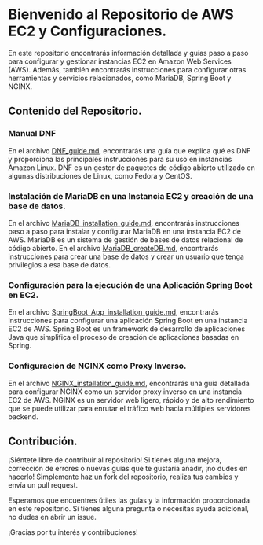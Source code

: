 # Bienvenido al Repositorio de AWS EC2 y Configuraciones.

En este repositorio encontrarás información detallada y guías paso a paso para configurar y gestionar instancias EC2 en Amazon Web Services (AWS). Además, también encontrarás instrucciones para configurar otras herramientas y servicios relacionados, como MariaDB, Spring Boot y NGINX.

## Contenido del Repositorio.

### Manual DNF

En el archivo [DNF_guide.md](DNF_guide.md), encontrarás una guía que explica qué es DNF y proporciona las principales instrucciones para su uso en instancias Amazon Linux. DNF es un gestor de paquetes de código abierto utilizado en algunas distribuciones de Linux, como Fedora y CentOS.

### Instalación de MariaDB en una Instancia EC2 y creación de una base de datos.

En el archivo [MariaDB_installation_guide.md](MariaDB_installation_guide.md), encontrarás instrucciones paso a paso para instalar y configurar MariaDB en una instancia EC2 de AWS. MariaDB es un sistema de gestión de bases de datos relacional de código abierto. En el archivo [MariaDB_createDB.md](MariaDB_createDB.md), encontrarás instrucciones para crear una base de datos y crear un usuario que tenga privilegios a esa base de datos.

### Configuración para la ejecución de una Aplicación Spring Boot en EC2.

En el archivo [SpringBoot_App_installation_guide.md](SpringBoot_App_installation_guide.md), encontrarás instrucciones para configurar una aplicación Spring Boot en una instancia EC2 de AWS. Spring Boot es un framework de desarrollo de aplicaciones Java que simplifica el proceso de creación de aplicaciones basadas en Spring.

### Configuración de NGINX como Proxy Inverso. 

En el archivo [NGINX_installation_guide.md](NGINX_installation_guide.md), encontrarás una guía detallada para configurar NGINX como un servidor proxy inverso en una instancia EC2 de AWS. NGINX es un servidor web ligero, rápido y de alto rendimiento que se puede utilizar para enrutar el tráfico web hacia múltiples servidores backend.

## Contribución.

¡Siéntete libre de contribuir al repositorio! Si tienes alguna mejora, corrección de errores o nuevas guías que te gustaría añadir, ¡no dudes en hacerlo! Simplemente haz un fork del repositorio, realiza tus cambios y envía un pull request.

Esperamos que encuentres útiles las guías y la información proporcionada en este repositorio. Si tienes alguna pregunta o necesitas ayuda adicional, no dudes en abrir un issue.

¡Gracias por tu interés y contribuciones!

